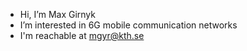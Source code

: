 - Hi, I’m Max Girnyk
- I’m interested in 6G mobile communication networks
- I'm reachable at mgyr@kth.se

<!---
girnyk/girnyk is a ✨ special ✨ repository because its `README.md` (this file) appears on your GitHub profile.
You can click the Preview link to take a look at your changes.
--->
